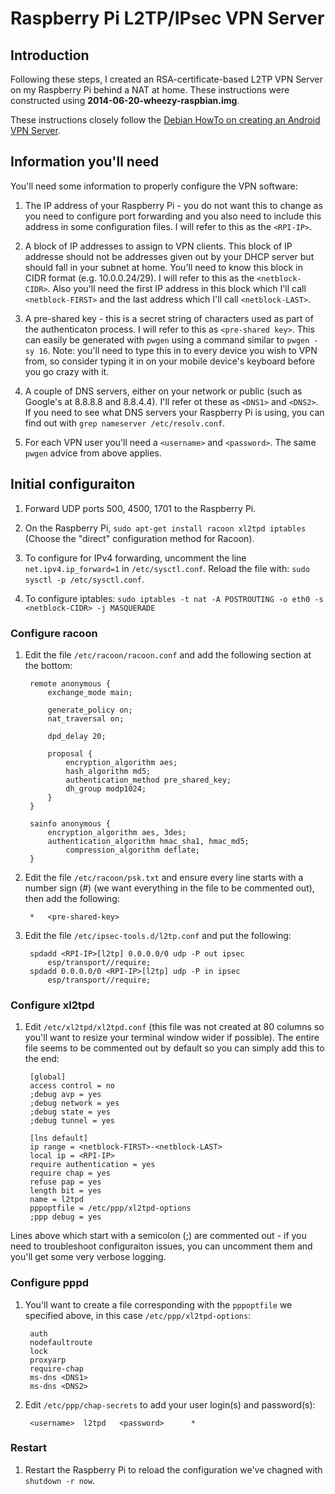 Raspberry Pi L2TP/IPsec VPN Server
===
Introduction
---

Following these steps, I created an RSA-certificate-based L2TP VPN Server on my Raspberry Pi behind a NAT at home. These instructions were constructed using **2014-06-20-wheezy-raspbian.img**.

These instructions closely follow the [Debian HowTo on creating an Android VPN Server](https://wiki.debian.org/HowTo/AndroidVPNServer).

Information you'll need
---
You'll need some information to properly configure the VPN software:

1. The IP address of your Raspberry Pi - you do not want this to change as you need to configure port forwarding and you also need to include this address in some configuration files. I will refer to this as the `<RPI-IP>`.

2. A block of IP addresses to assign to VPN clients. This block of IP addresse should not be addresses given out by your DHCP server but should fall in your subnet at home. You'll need to know this block in CIDR format (e.g. 10.0.0.24/29). I will refer to this as the `<netblock-CIDR>`. Also you'll need the first IP address in this block which I'll call `<netblock-FIRST>` and the last address which I'll call `<netblock-LAST>`.

3. A pre-shared key - this is a secret string of characters used as part of the authenticaton process. I will refer to this as `<pre-shared key>`. This can easily be generated with `pwgen` using a command similar to `pwgen -sy 16`. Note: you'll need to type this in to every device you wish to VPN from, so consider typing it in on your mobile device's keyboard before you go crazy with it.

4. A couple of DNS servers, either on your network or public (such as Google's at 8.8.8.8 and 8.8.4.4). I'll refer ot these as `<DNS1>` and `<DNS2>`. If you need to see what DNS servers your Raspberry Pi is using, you can find out with `grep nameserver /etc/resolv.conf`.

5. For each VPN user you'll need a `<username>` and `<password>`. The same `pwgen` advice from above applies.

Initial configuraiton
---
1. Forward UDP ports 500, 4500, 1701 to the Raspberry Pi.

2. On the Raspberry Pi, `sudo apt-get install racoon xl2tpd iptables` (Choose the "direct" configuration method for Racoon).

3. To configure for IPv4 forwarding, uncomment the line `net.ipv4.ip_forward=1` in `/etc/sysctl.conf`. Reload the file with: `sudo sysctl -p /etc/sysctl.conf`.
 
4. To configure iptables: `sudo iptables -t nat -A POSTROUTING -o eth0 -s <netblock-CIDR> -j MASQUERADE`

### Configure racoon

1. Edit the file `/etc/racoon/racoon.conf` and add the following section at the bottom:

		remote anonymous {
			exchange_mode main;

			generate_policy on;
			nat_traversal on;

			dpd_delay 20;

			proposal {
				encryption_algorithm aes;
				hash_algorithm md5;
				authentication_method pre_shared_key;
				dh_group modp1024;
			}
		}

		sainfo anonymous {
			encryption_algorithm aes, 3des;
			authentication_algorithm hmac_sha1, hmac_md5;
				compression_algorithm deflate;
		}

2. Edit the file `/etc/racoon/psk.txt` and ensure every line starts with a number sign (#) (we want everything in the file to be commented out), then add the following:

		*	<pre-shared-key>

3. Edit the file `/etc/ipsec-tools.d/l2tp.conf` and put the following:

		spdadd <RPI-IP>[l2tp] 0.0.0.0/0 udp -P out ipsec
			esp/transport//require;
		spdadd 0.0.0.0/0 <RPI-IP>[l2tp] udp -P in ipsec
			esp/transport//require;
        
### Configure xl2tpd

1. Edit `/etc/xl2tpd/xl2tpd.conf` (this file was not created at 80 columns so you'll want to resize your terminal window wider if possible). The entire file seems to be commented out by default so you can simply add this to the end:

		[global]
		access control = no
		;debug avp = yes
		;debug network = yes
		;debug state = yes
		;debug tunnel = yes

		[lns default]
		ip range = <netblock-FIRST>-<netblock-LAST>
		local ip = <RPI-IP>
		require authentication = yes
		require chap = yes
		refuse pap = yes
		length bit = yes
		name = l2tpd
		pppoptfile = /etc/ppp/xl2tpd-options
		;ppp debug = yes

Lines above which start with a semicolon (;) are commented out - if you need to troubleshoot configuraiton issues, you can uncomment them and you'll get some very verbose logging.

### Configure pppd

1. You'll want to create a file corresponding with the `pppoptfile` we specified above, in this case `/etc/ppp/xl2tpd-options`:

		auth
		nodefaultroute
		lock
		proxyarp
		require-chap
		ms-dns <DNS1>
		ms-dns <DNS2>

2. Edit `/etc/ppp/chap-secrets` to add your user login(s) and password(s):

		<username>	l2tpd	<password>		*

### Restart

1. Restart the Raspberry Pi to reload the configuration we've chagned with `shutdown -r now`.